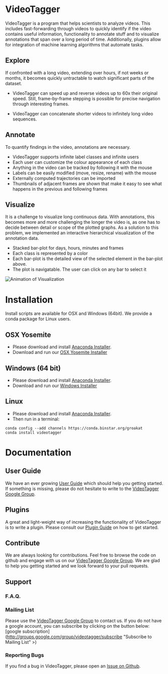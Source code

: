 # VideoTagger

VideoTagger is a program that helps scientists to analyze videos. This includes fast-forwarding through videos to quickly identify if the video contains useful information, functionality to annotate stuff and to visualize annotations that span over a long period of time. Additionally, plugins allow for integration of machine learning algorithms that automate tasks.

## Explore

If confronted with a long video, extending over hours, if not weeks or months, it becomes quickly untractable to watch significant parts of the dataset. 

- VideoTagger can speed up and reverse videos up to 60x their original speed. Still, frame-by-frame stepping is possible for precise navigation through interesting frames.

- VideoTagger can concatenate shorter videos to infinitely long video sequences.

## Annotate

To quantify findings in the video, annotations are necessary.

- VideoTagger supports infinite label classes and infinite users
- Each user can customize the colour appearance of each class
- Anything in the video can be tracked by following it with the mouse
- Labels can be easily modified (move, resize, rename) with the mouse
- Externally computed trajectories can be imported
- Thumbnails of adjacent frames are shown that make it easy to see what happens in the previous and following frames

## Visualize

It is a challenge to visualize long continuous data. With annotations, this becomes more and more challenging the longer the video is, as one has to decide between detail or scope of the plotted graphs. As a solution to this problem, we implemented an interactive hierarchical visualization of the annotation data.

- Stacked bar-plot for days, hours, minutes and frames
- Each class is represented by a color
- Each bar-plot is the detailed view of the selected element in the bar-plot above.
- The plot is navigatable. The user can click on any bar to select it

![Animation of Visualization](https://github.com/groakat/videotagger/raw/gh-pages/support/FDV.gif)


# Installation

Install scripts are available for OSX and Windows (64bit). We provide a conda package for Linux users.

## OSX Yosemite
- Please download and install [Anaconda Installer](http://continuum.io/downloads "Anaconda"). 
- Download and run our [OSX Yosemite Installer](https://dl.dropboxusercontent.com/u/45267030/secretCode/Installvideotaggerviaconda.dmg "OSX Yosemite installer")

## Windows (64 bit)
- Please download and install [Anaconda Installer](http://continuum.io/downloads "Anaconda"). 
- Download and run our [Windows Installer](www. "Windows (64bit) installer")

## Linux
- Please download and install [Anaconda Installer](http://continuum.io/downloads "Anaconda"). 
- Then run in a terminal:

```
conda config --add channels https://conda.binstar.org/groakat
conda install videotagger
```

# Documentation

## User Guide

We have an ever growing [User Guide](www.userguide.co.uk "Plugin Guide") which should help you getting started. If something is missing, please do not hesitate to write to the [VideoTagger Google Group](https://groups.google.com/forum/#!forum/videotagger "mailing list").

## Plugins

A great and light-weight way of increasing the functionality of VideoTagger is to write a plugin. Please consult our [Plugin Guide](www.pluginguide.co.uk "Plugin Guide") on how to get started.

## Contribute

We are always looking for contributions. Feel free to browse the code on github and engage with us on our  [VideoTagger Google Group](https://groups.google.com/forum/#!forum/videotagger "mailing list"). We are glad to help you getting started and we look forward to your pull requests.


## Support
### F.A.Q.

### Mailing List

Please use the [VideoTagger Google Group](https://groups.google.com/forum/#!forum/videotagger "VideoTagger Google Group") to contact us. If you do not have a google account, you can subscribe by clicking on the button below: [google subscription](http://groups.google.com/group/videotagger/subscribe "Subscribe to Mailing List" >)

### Reporting Bugs

If you find a bug in VideoTagger, please open an [Issue on Github](https://github.com/groakat/videotagger/issues "issue on github").


